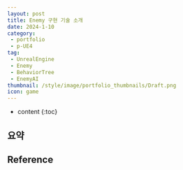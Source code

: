 ```yaml
---
layout: post
title: Enemy 구현 기술 소개
date: 2024-1-10
category: 
 - portfolio
 - p-UE4
tag:
 - UnrealEngine
 - Enemy
 - BehaviorTree
 - EnemyAI
thumbnail: /style/image/portfolio_thumbnails/Draft.png
icon: game
---
```


* content
{:toc}

## 요약

## 

## 

## 

## Reference
